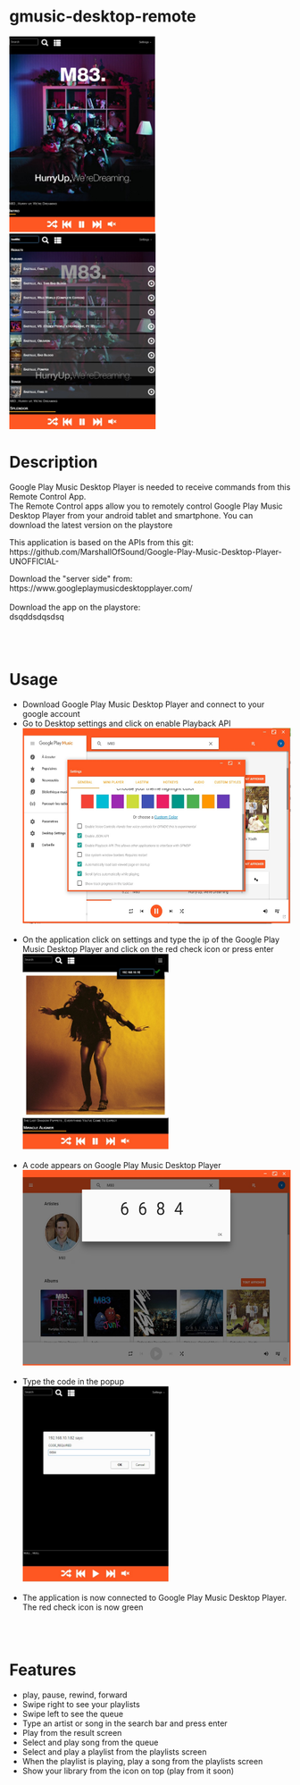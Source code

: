 # gmusic-desktop-remote

  <img src="screenshots/normtab.jpg" height="350"/>
  <img src="screenshots/search.jpg" height="350"/>
  
  
  <h1>Description</H1>
  
<p>Google Play Music Desktop Player is needed to receive commands from this Remote Control App. <br>
The Remote Control apps allow you to remotely control Google Play Music Desktop Player from your android tablet and smartphone. You can download the latest version on the playstore </p>

<p> This application is based on the APIs from this git:<br>
https://github.com/MarshallOfSound/Google-Play-Music-Desktop-Player-UNOFFICIAL- </p>

<p>Download the "server side" from:<br>
https://www.googleplaymusicdesktopplayer.com/<br>
<br>
Download the app on the playstore:<br>
dsqddsdqsdsq
</p>
<br>
<br>
<h1>Usage</h1>
<ul>
  <li>Download Google Play Music Desktop Player and connect to your google account </li>
  <li>Go to Desktop settings and click on enable Playback API <br>
  <img src="screenshots/windows.jpg" height="350"/>
  </li>
  <br>
  <li>On the application click on settings and type the ip of the Google Play Music Desktop Player and click on the red check icon or press enter <br>
 
  <img src="screenshots/ip.jpg" height="350"/>
  </li>
    <br>
  <li>A code appears on  Google Play Music Desktop Player<br>
  <img src="screenshots/code.jpg" height="350"/>
  </li>
  <br>
  <li>Type the code in the popup<br>
  <img src="screenshots/codetab.jpg" height="350"/>
  </li>
  <br>
  <li>The application is now connected to Google Play Music Desktop Player.<br>
  The red check icon is now green
  </li>
  </ul>
  <br>
  <br>
  <h1>Features</h1>
  <ul>
  <li>play, pause, rewind, forward</li>
  <li>Swipe right to see your playlists</li>
  <li>Swipe left to see the queue</li>
  <li>Type an artist or song in the search bar and press enter </li>
  <li>Play from the result screen</li>
  <li>Select and play song from the queue</li>
  <li>Select and play a playlist from the playlists screen</li>
  <li>When the playlist is playing, play a song from the playlists screen</li>
  <li>Show your library from the icon on top (play from it soon)</li>
  </ul>
